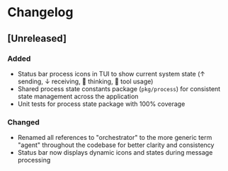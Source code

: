 # Changelog

## [Unreleased]

### Added
- Status bar process icons in TUI to show current system state (↑ sending, ↓ receiving, 🤔 thinking, 🔨 tool usage)
- Shared process state constants package (`pkg/process`) for consistent state management across the application
- Unit tests for process state package with 100% coverage

### Changed
- Renamed all references to "orchestrator" to the more generic term "agent" throughout the codebase for better clarity and consistency
- Status bar now displays dynamic icons and states during message processing
